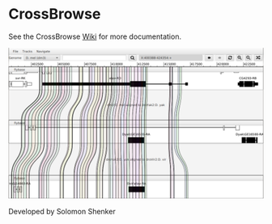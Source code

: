# CrossBrowse

See the CrossBrowse [Wiki](https://github.com/shenkers/CrossBrowse/wiki) for more documentation.

<img src="https://github.com/shenkers/ComparativeBrowser/blob/wiki-images/loaded_alignments.png" >

Developed by Solomon Shenker
